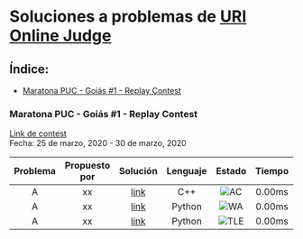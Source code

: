 # Soluciones a problemas de [URI Online Judge](urionlinejudge.com.br)

## Índice:
  * [Maratona PUC - Goiás #1 - Replay Contest](#maratona-puc---goi-s--1---replay-contest)
    
   
### Maratona PUC - Goiás #1 - Replay Contest  
[Link de contest](https://www.urionlinejudge.com.br/judge/es/contests/view/502)  
Fecha: 25 de marzo, 2020 - 30 de marzo, 2020

| Problema     | Propuesto por | Solución     | Lenguaje | Estado | Tiempo | CPU Complexity| Memory Complexity | Commentario|
|  :----:        |    :----:   |           :----:  |           :----:  |            :----:  |            :----:  |            :----:  |            :----:  |             :----:  | 
| A      | xx     | [link]()   | C++| ![AC](https://placehold.it/60/c5f015/FFFFFF?text=AC) | 0.00ms | O(N) | O(N^2) | -|
| A   | xx      | [link]()    | Python|![WA](https://placehold.it/60/f03c15/FFFFFF?text=WA) | 0.00ms | O(N!) | O(N^3) | -|
| A   | xx      | [link]()    | Python|![TLE](https://placehold.it/60/1589F0/FFFFFF?text=TLE)| 0.00ms | O(N!) | O(N^3) | -|

